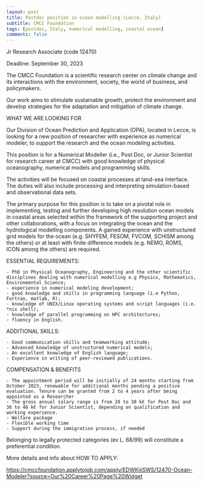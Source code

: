 ```yaml
---
layout: post
title: Postdoc position in ocean modelling (Lecce, Italy)
subtitle: CMCC Foundation
tags: [postdoc, Italy, numerical modelling, coastal ocean]
comments: false
---
```

Jr Research Associate (code 12470)

Deadline: September 30, 2023

The CMCC Foundation is a scientific research center on climate change and its interactions with the environment, society, the world of business, and policymakers.

Our work aims to stimulate sustainable growth, protect the environment and develop strategies for the adaptation and mitigation of climate change.

WHAT WE ARE LOOKING FOR

Our Division of Ocean Prediction and Application (OPA), located in Lecce, is looking for a new position of researcher with experience as numerical modeler, to support the research and the ocean modeling activities.

This position is for a Numerical Modeller (i.e., Post Doc, or Junior Scientist for research career at CMCC) with good knowledge of physical oceanography, numerical models and programming skills.

The activities will be focused on coastal processes at land-sea interface. The duties will also include processing and interpreting simulation-based and observational data sets.

The primary purpose for this position is to take on a pivotal role in implementing, testing and further developing high resolution ocean models in coastal areas selected within the framework of the supporting project and other collaborations, with a focus on integrating the ocean and the hydrological modelling components. A gained experience with unstructured grid models for the ocean (e.g. SHYFEM, FESOM, FVCOM, SCHISM among the others) or at least with finite difference models (e.g. NEMO, ROMS, ICON among the others) are required.

ESSENTIAL REQUIREMENTS:

    - PhD in Physical Oceanography, Engineering and the other scientific disciplines dealing with numerical modelling e.g Physics, Mathematics, Environmental Science;
    - experience in numerical modeling development;
    - good knowledge and skills in programming language (i.e Python, Fortran, matlab, R);
    - knowledge of UNIX/Linux operating systems and script languages (i.e. *nix shell);
    - knowledge of parallel programming on HPC architectures;
    - fluency in English.

ADDITIONAL SKILLS:

    - Good communication skills and teamworking attitude;
    - Advanced knowledge of unstructured numerical models;
    - An excellent knowledge of English language;
    - Experience in writing of peer-reviewed publications.

COMPENSATION & BENEFITS

    - The appointment period will be initially of 24 months starting from October 2023, renewable for additional months pending a positive evaluation. Tenure can be granted from 2 to 4 years after being appointed as a Researcher    
    - The gross annual salary range is from 28 to 38 k€ for Post Doc and 36 to 48 k€ for Junior Scientist, depending on qualification and working experience.
    - Welfare package
    - Flexible working time
    - Support during the immigration process, if needed

Belonging to legally protected categories (ex L. 68/99) will constitute a preferential condition.

More details and info about HOW TO APPLY:

https://cmccfoundation.applytojob.com/apply/EDWKiiiSWS/12470-Ocean-Modeler?source=Our%20Career%20Page%20Widget
